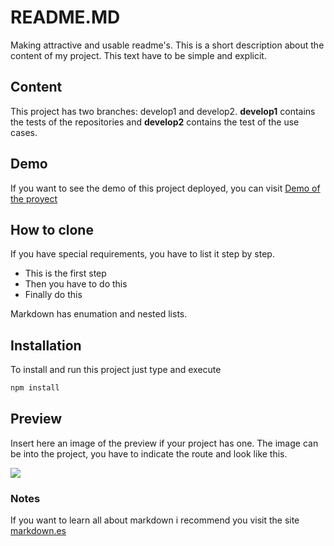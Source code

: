# README.MD
Making attractive and usable readme's. 
This is a short description about the content of my project. This text have to be simple and explicit.

## Content
This project has two branches: develop1 and develop2. **develop1** contains the tests of the repositories and **develop2** contains the test of the use cases.

## Demo
If you want to see the demo of this project deployed, you can visit [Demo of the proyect](https://anabelisa.co/tips-para-hacer-un-buen-readme-md/)

## How to clone
If you have special requirements, you have to list it step by step.
* This is the first step
* Then you have to do this
* Finally do this

Markdown has enumation and nested lists.

## Installation
To install and run this project just type and execute
```bash
npm install
```
## Preview
Insert here an image of the preview if your project has one. The image can be into the project, you have to indicate the route and look like this.

![](/preview.jpg)

### Notes
If you want to learn all about markdown i recommend you visit the site [markdown.es](https://markdown.es/sintaxis-markdown/)
